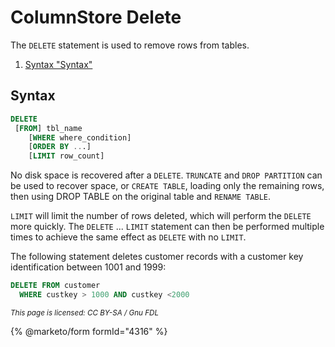 # ColumnStore Delete

The `DELETE` statement is used to remove rows from tables.

1. [Syntax "Syntax"](columnstore-delete.md#syntax)

## Syntax

```sql
DELETE 
 [FROM] tbl_name 
    [WHERE where_condition]
    [ORDER BY ...]
    [LIMIT row_count]
```

No disk space is recovered after a `DELETE`. `TRUNCATE` and `DROP PARTITION` can be used to recover space, or `CREATE TABLE`, loading only the remaining rows, then using DROP TABLE on the original table and `RENAME TABLE`.

`LIMIT` will limit the number of rows deleted, which will perform the `DELETE` more quickly. The `DELETE` ... `LIMIT` statement can then be performed multiple times to achieve the same effect as `DELETE` with no `LIMIT`.

The following statement deletes customer records with a customer key identification between 1001 and 1999:

```sql
DELETE FROM customer 
  WHERE custkey > 1000 AND custkey <2000
```

<sub>_This page is licensed: CC BY-SA / Gnu FDL_</sub>

{% @marketo/form formId="4316" %}
